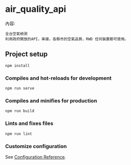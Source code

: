 # air_quality_api


內容:
```
全台空氣檢測
利用政府開放的API，串接，各縣市的空氣品質，RWD 任何裝置都可使用。
```


## Project setup
```
npm install
```

### Compiles and hot-reloads for development
```
npm run serve
```

### Compiles and minifies for production
```
npm run build
```

### Lints and fixes files
```
npm run lint
```

### Customize configuration
See [Configuration Reference](https://cli.vuejs.org/config/).
